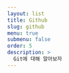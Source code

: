 ```yaml
---
layout: list
title: Github
slug: github
menu: true
submenu: false
order: 5
description: >
  Git에 대해 알아보자
---
```


